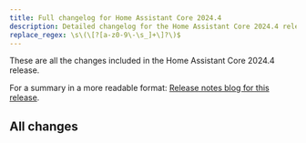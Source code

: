 ```yaml
---
title: Full changelog for Home Assistant Core 2024.4
description: Detailed changelog for the Home Assistant Core 2024.4 release
replace_regex: \s\(\[?[a-z0-9\-\s_]+\]?\)$
---
```


These are all the changes included in the Home Assistant Core 2024.4 release.

For a summary in a more readable format:
[Release notes blog for this release](/blog/2024/04/03/release-20244/).

## All changes

